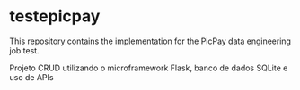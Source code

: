 # testepicpay
This repository contains the implementation for the PicPay data engineering job test.

Projeto CRUD utilizando o microframework Flask, banco de dados SQLite e uso de APIs 